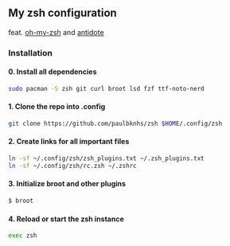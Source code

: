 ## My zsh configuration

feat. [oh-my-zsh](https://github.com/ohmyzsh/ohmyzsh) and [antidote](https://github.com/mattmc3/antidote)

### Installation

#### 0. Install all dependencies

```bash
sudo pacman -S zsh git curl broot lsd fzf ttf-noto-nerd
```

#### 1. Clone the repo into .config

```bash
git clone https://github.com/paulbknhs/zsh $HOME/.config/zsh
```

#### 2. Create links for all important files 

```bash
ln -sf ~/.config/zsh/zsh_plugins.txt ~/.zsh_plugins.txt
ln -sf ~/.config/zsh/rc.zsh ~/.zshrc
```

#### 3. Initialize broot and other plugins

```bash
$ broot
```

#### 4. Reload or start the zsh instance

```bash
exec zsh
```
